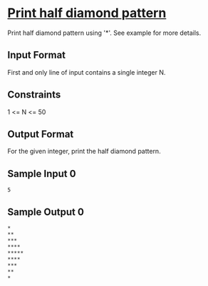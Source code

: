 # [Print half diamond pattern](https://www.hackerrank.com/contests/smart-interviews-basic/challenges/si-basic-print-half-diamond-pattern/problem)

Print half diamond pattern using '*'. See example for more details.

## Input Format

First and only line of input contains a single integer N.

## Constraints

1 <= N <= 50

## Output Format

For the given integer, print the half diamond pattern.

## Sample Input 0
```
5
```
## Sample Output 0
```
*
**
***
****
*****
****
***
**
*
```